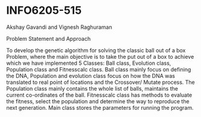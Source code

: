 # INFO6205-515
Akshay Gavandi and Vignesh Raghuraman

Problem Statement and Approach

To develop the genetic algorithm for solving the classic ball out of a box Problem, where the main objective is to take the put out of a box to achieve which we have implemented 5 Classes: Ball class, Evolution class, Population class and Fitnesscalc class. Ball class mainly focus on defining the DNA, Population and evolution class focus on how the DNA was translated to real point of locations and the Crossover/ Mutate process. The Population class mainly contains the whole list of balls, maintains the current co-ordinates of the ball. Fitnesscalc class has methods to evaluate the fitness, select the population and determine the way to reproduce the next generation. Main class stores the parameters for running the program.
